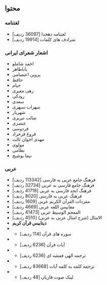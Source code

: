 ## محتوا

### لغتنامه
- لغتنامه دهخدا [36097 ردیف]
- مترادف های کلمات [19914 ردیف]

### اشعار شعرای ایرانی
- احمد شاملو
- باباطاهر
- پروین اعتصامی
- حافظ
- خیام
- رهی معیری
- رودکی
- سعدی
- سهراب سپهری
- شهریار
- صائب تبریزی
- عنصری
- فردوسی
- فروغ فرخزاد
- مهدی اخوان ثالت
- مولوی
- نظامی
- نیما یوشیج


### عربی
- فرهنگ جامع عربی به فارسی [113342 ردیف]
- فرهنگ جامع فارسی به عربی [32734 ردیف]
- فرهنگ ابجد فارسی به عربی [41718 ردیف]
- فرهنگ عربی به فارسی [8020 ردیف]
- مفردات القرآن الکریم عربی [1609 ردیف]
- مغاییس اللغه عربی [4669 ردیف]
- المعجم الوسیط  عربی [41473 ردیف]
- الامثال (شرح امثال عربی به عربی) [4510 ردیف]
- **دیتابیس قرآن کریم**
- - سوره های قرآن [114 ردیف]
- - آیات قرآن [6236 ردیف]
- - ترجمه الهی قمشه ای [6236 ردیف]
- - ترجمه کلمه به کلمه آیات [83668 ردیف]
- - لینک صوت قاریان [48 ردیف]
